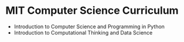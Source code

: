 # MIT Computer Science Curriculum 

- Introduction to Computer Science and Programming in Python 
- Introduction to Computational Thinking and Data Science
